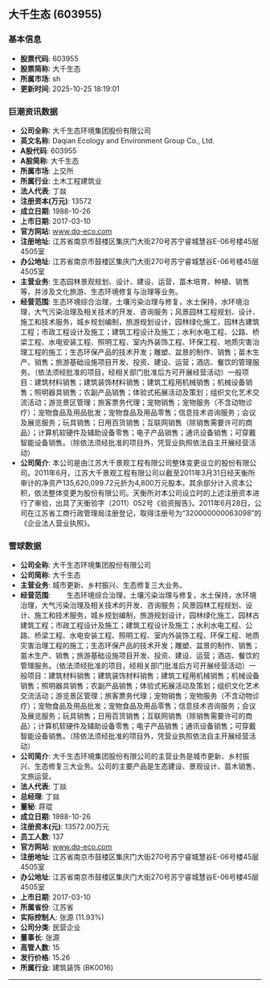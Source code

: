 ## 大千生态 (603955)

### 基本信息

- **股票代码**: 603955
- **股票简称**: 大千生态
- **所属市场**: sh
- **更新时间**: 2025-10-25 18:19:01

### 巨潮资讯数据

- **公司全称**: 大千生态环境集团股份有限公司
- **英文名称**: Daqian Ecology and Environment Group Co., Ltd.
- **A股代码**: 603955
- **A股简称**: 大千生态
- **所属市场**: 上交所
- **所属行业**: 土木工程建筑业
- **法人代表**: 丁燚
- **注册资本(万元)**: 13572
- **成立日期**: 1988-10-26
- **上市日期**: 2017-03-10
- **官方网站**: www.dq-eco.com
- **注册地址**: 江苏省南京市鼓楼区集庆门大街270号苏宁睿城慧谷E-06号楼45层4505室
- **办公地址**: 江苏省南京市鼓楼区集庆门大街270号苏宁睿城慧谷E-06号楼45层4505室
- **主营业务**: 生态园林景观规划、设计、建设、运营，苗木培育、种植、销售等，并涉及文化旅游、生态环境修复与治理等业务。
- **经营范围**: 生态环境综合治理，土壤污染治理与修复，水土保持，水环境治理，大气污染治理及相关技术的开发、咨询服务；风景园林工程规划、设计、施工和技术服务，城乡规划编制，旅游规划设计，园林绿化施工，园林古建筑工程；市政工程设计及施工；建筑工程设计及施工；水利水电工程、公路、桥梁工程、水电安装工程、照明工程、室内外装饰工程、环保工程、地质灾害治理工程的施工；生态环保产品的技术开发；雕塑、盆景的制作、销售；苗木生产、销售；旅游基础设施项目开发、投资、建设、运营；酒店、餐饮的管理服务。（依法须经批准的项目，经相关部门批准后方可开展经营活动）一般项目：建筑材料销售；建筑装饰材料销售；建筑工程用机械销售；机械设备销售；照明器具销售；农副产品销售；体验式拓展活动及策划；组织文化艺术交流活动；游览景区管理；旅客票务代理；宠物销售；宠物服务（不含动物诊疗）；宠物食品及用品批发；宠物食品及用品零售；信息技术咨询服务；会议及展览服务；玩具销售；日用百货销售；互联网销售（除销售需要许可的商品）；计算机软硬件及辅助设备零售；电子产品销售；通讯设备销售；可穿戴智能设备销售。（除依法须经批准的项目外，凭营业执照依法自主开展经营活动）
- **公司简介**: 本公司是由江苏大千景观工程有限公司整体变更设立的股份有限公司。2011年6月，江苏大千景观工程有限公司以截至2011年3月31日经天衡所审计的净资产135,620,099.72元折为4,800万元股本，其余部分计入资本公积，依法整体变更为股份有限公司。天衡所对本公司设立时的上述注册资本进行了审验，出具了天衡验字（2011）052号《验资报告》。2011年6月28日，公司在江苏省工商行政管理局注册登记，取得注册号为“320000000063098”的《企业法人营业执照》。

### 雪球数据

- **公司全称**: 大千生态环境集团股份有限公司
- **公司简称**: 大千生态
- **主营业务**: 城市更新、乡村振兴、生态修复三大业务。
- **经营范围**: 　　生态环境综合治理，土壤污染治理与修复，水土保持，水环境治理，大气污染治理及相关技术的开发、咨询服务；风景园林工程规划、设计、施工和技术服务，城乡规划编制，旅游规划设计，园林绿化施工，园林古建筑工程；市政工程设计及施工；建筑工程设计及施工；水利水电工程、公路、桥梁工程、水电安装工程、照明工程、室内外装饰工程、环保工程、地质灾害治理工程的施工；生态环保产品的技术开发；雕塑、盆景的制作、销售；苗木生产、销售；旅游基础设施项目开发、投资、建设、运营；酒店、餐饮的管理服务。（依法须经批准的项目，经相关部门批准后方可开展经营活动）一般项目：建筑材料销售；建筑装饰材料销售；建筑工程用机械销售；机械设备销售；照明器具销售；农副产品销售；体验式拓展活动及策划；组织文化艺术交流活动；游览景区管理；旅客票务代理；宠物销售；宠物服务（不含动物诊疗）；宠物食品及用品批发；宠物食品及用品零售；信息技术咨询服务；会议及展览服务；玩具销售；日用百货销售；互联网销售（除销售需要许可的商品）；计算机软硬件及辅助设备零售；电子产品销售；通讯设备销售；可穿戴智能设备销售。（除依法须经批准的项目外，凭营业执照依法自主开展经营活动）
- **公司简介**: 大千生态环境集团股份有限公司的主营业务是城市更新、乡村振兴、生态修复三大业务。公司的主要产品是生态建设、景观设计、苗木销售、文旅运营。
- **法人代表**: 丁燚
- **总经理**: 丁燚
- **董秘**: 蒋琨
- **成立日期**: 1988-10-26
- **注册资本(元)**: 13572.00万元
- **员工人数**: 137
- **官方网站**: www.dq-eco.com
- **注册地址**: 江苏省南京市鼓楼区集庆门大街270号苏宁睿城慧谷E-06号楼45层4505室
- **办公地址**: 江苏省南京市鼓楼区集庆门大街270号苏宁睿城慧谷E-06号楼45层4505室
- **上市日期**: 2017-03-10
- **所属省份**: 江苏省
- **实际控制人**: 张源 (11.93%)
- **公司分类**: 民营企业
- **董事长**: 张源
- **高管人数**: 15
- **发行价格**: 15.26
- **所属行业**: 建筑装饰 (BK0016)

---